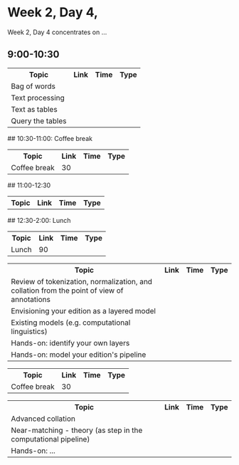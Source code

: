 # Week 2, Day 4,
Week 2, Day 4 concentrates on ...

## 9:00-10:30
<table><tr><th>Topic</th><th>Link</th><th>Time</th><th>Type</th></tr><tr><td>Bag of words</td><td></td><td></td></tr><tr><td>Text processing</td><td></td><td></td></tr><tr><td>Text as tables</td><td></td><td></td></tr><tr><td>Query the tables</td><td></td><td></td></tr></table>
## 10:30-11:00: Coffee break
<table><tr><th>Topic</th><th>Link</th><th>Time</th><th>Type</th></tr><tr><td>Coffee break</td><td>30</td><td></td></tr></table>
## 11:00-12:30
<table><tr><th>Topic</th><th>Link</th><th>Time</th><th>Type</th></tr></table>
## 12:30-2:00: Lunch
<table><tr><th>Topic</th><th>Link</th><th>Time</th><th>Type</th></tr><tr><td>Lunch</td><td>90</td><td></td></tr></table><table><tr><th>Topic</th><th>Link</th><th>Time</th><th>Type</th></tr><tr><td>Review of tokenization, normalization, and collation from the point of
                        view of annotations</td><td></td><td></td></tr><tr><td>Envisioning your edition as a layered model</td><td></td><td></td></tr><tr><td>Existing models (e.g. computational linguistics)</td><td></td><td></td></tr><tr><td>Hands-on: identify your own layers</td><td></td><td></td></tr><tr><td>Hands-on: model your edition's pipeline</td><td></td><td></td></tr></table><table><tr><th>Topic</th><th>Link</th><th>Time</th><th>Type</th></tr><tr><td>Coffee break</td><td>30</td><td></td></tr></table><table><tr><th>Topic</th><th>Link</th><th>Time</th><th>Type</th></tr><tr><td>Advanced collation</td><td></td><td></td></tr><tr><td>Near-matching - theory (as step in the computational pipeline)</td><td></td><td></td></tr><tr><td>Hands-on: ...</td><td></td><td></td></tr></table>